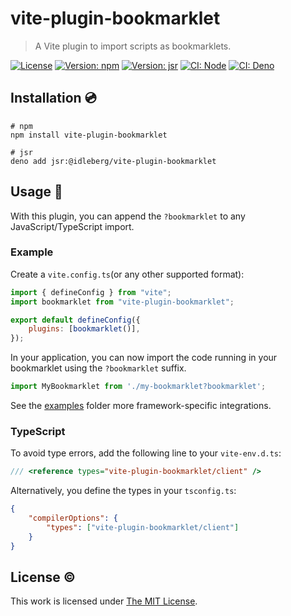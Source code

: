 # vite-plugin-bookmarklet

> A Vite plugin to import scripts as bookmarklets.

[![License](https://img.shields.io/github/license/idleberg/vite-plugin-bookmarklet?color=blue&style=for-the-badge)](https://github.com/idleberg/vite-plugin-bookmarklet/blob/main/LICENSE)
[![Version: npm](https://img.shields.io/npm/v/vite-plugin-bookmarklet?style=for-the-badge)](https://www.npmjs.org/package/vite-plugin-bookmarklet)
[![Version: jsr](https://img.shields.io/jsr/v/@idleberg/vite-plugin-bookmarklet?style=for-the-badge)](https://jsr.io/@idleberg/vite-plugin-bookmarklet)
[![CI: Node](https://img.shields.io/github/actions/workflow/status/idleberg/vite-plugin-bookmarklet/node.yml?logo=nodedotjs&logoColor=white&style=for-the-badge)](https://github.com/idleberg/vite-plugin-bookmarklet/actions/workflows/node.yml)
[![CI: Deno](https://img.shields.io/github/actions/workflow/status/idleberg/vite-plugin-bookmarklet/deno.yml?logo=deno&logoColor=white&style=for-the-badge)](https://github.com/idleberg/vite-plugin-bookmarklet/actions/workflows/deno.yml)

## Installation 💿

```shell
# npm
npm install vite-plugin-bookmarklet

# jsr
deno add jsr:@idleberg/vite-plugin-bookmarklet
```

## Usage 🚀

With this plugin, you can append the `?bookmarklet` to any JavaScript/TypeScript import.

### Example

Create a `vite.config.ts`(or any other supported format):

```javascript
import { defineConfig } from "vite";
import bookmarklet from "vite-plugin-bookmarklet";

export default defineConfig({
	plugins: [bookmarklet()],
});
```

In your application, you can now import the code running in your bookmarklet using the `?bookmarklet` suffix.

```javascript
import MyBookmarklet from './my-bookmarklet?bookmarklet';
```

See the [examples](https://github.com/idleberg/vite-plugin-bookmarklet/tree/main/examples) folder more framework-specific integrations.

### TypeScript

To avoid type errors, add the following line to your `vite-env.d.ts`:

```ts
/// <reference types="vite-plugin-bookmarklet/client" />
```

Alternatively, you define the types in your `tsconfig.ts`:

```json
{
	"compilerOptions": {
		"types": ["vite-plugin-bookmarklet/client"]
	}
}
```

## License ©️

This work is licensed under [The MIT License](LICENSE).
